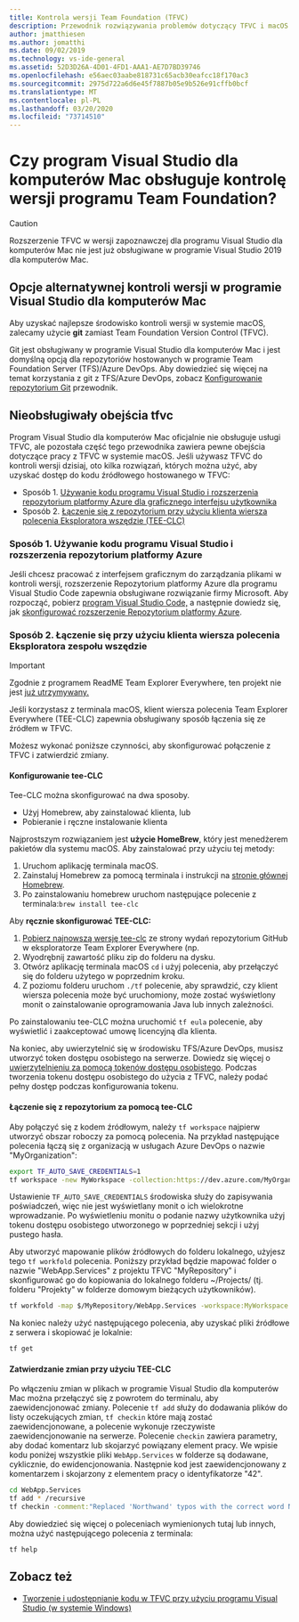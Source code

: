 ```yaml
---
title: Kontrola wersji Team Foundation (TFVC)
description: Przewodnik rozwiązywania problemów dotyczący TFVC i macOS.
author: jmatthiesen
ms.author: jomatthi
ms.date: 09/02/2019
ms.technology: vs-ide-general
ms.assetid: 52D3D26A-4D01-4FD1-AAA1-AE7D7BD39746
ms.openlocfilehash: e56aec03aabe818731c65acb30eafcc18f170ac3
ms.sourcegitcommit: 2975d722a6d6e45f7887b05e9b526e91cffb0bcf
ms.translationtype: MT
ms.contentlocale: pl-PL
ms.lasthandoff: 03/20/2020
ms.locfileid: "73714510"
---
```

# <a name="does-visual-studio-for-mac-support-team-foundation-version-control"></a>Czy program Visual Studio dla komputerów Mac obsługuje kontrolę wersji programu Team Foundation?

> [!CAUTION]
> Rozszerzenie TFVC w wersji zapoznawczej dla programu Visual Studio dla komputerów Mac nie jest już obsługiwane w programie Visual Studio 2019 dla komputerów Mac.


## <a name="alternative-version-control-options-in-visual-studio-for-mac"></a>Opcje alternatywnej kontroli wersji w programie Visual Studio dla komputerów Mac

Aby uzyskać najlepsze środowisko kontroli wersji w systemie macOS, zalecamy użycie **git** zamiast Team Foundation Version Control (TFVC). 

Git jest obsługiwany w programie Visual Studio dla komputerów Mac i jest domyślną opcją dla repozytoriów hostowanych w programie Team Foundation Server (TFS)/Azure DevOps. Aby dowiedzieć się więcej na temat korzystania z git z TFS/Azure DevOps, zobacz [Konfigurowanie repozytorium Git](/visualstudio/mac/set-up-git-repository) przewodnik.

## <a name="unsupported-workarounds-for-tfvc"></a>Nieobsługiwały obejścia tfvc

Program Visual Studio dla komputerów Mac oficjalnie nie obsługuje usługi TFVC, ale pozostała część tego przewodnika zawiera pewne obejścia dotyczące pracy z TFVC w systemie macOS. Jeśli używasz TFVC do kontroli wersji dzisiaj, oto kilka rozwiązań, których można użyć, aby uzyskać dostęp do kodu źródłowego hostowanego w TFVC:

* Sposób 1. [Używanie kodu programu Visual Studio i rozszerzenia repozytorium platformy Azure dla graficznego interfejsu użytkownika](#use-visual-studio-code-and-the-azure-repos-extension)
* Sposób 2. [Łączenie się z repozytorium przy użyciu klienta wiersza polecenia Eksploratora wszędzie (TEE-CLC)](#connecting-using-the-team-explorer-everywhere-command-line-client)

### <a name="option-1--use-visual-studio-code-and-the-azure-repos-extension"></a>Sposób 1. <a id="use-visual-studio-code-and-the-azure-repos-extension"></a>Używanie kodu programu Visual Studio i rozszerzenia repozytorium platformy Azure

Jeśli chcesz pracować z interfejsem graficznym do zarządzania plikami w kontroli wersji, rozszerzenie Repozytorium platformy Azure dla programu Visual Studio Code zapewnia obsługiwane rozwiązanie firmy Microsoft. Aby rozpocząć, pobierz [program Visual Studio Code,](https://code.visualstudio.com) a następnie dowiedz się, jak [skonfigurować rozszerzenie Repozytorium platformy Azure](https://marketplace.visualstudio.com/items?itemName=ms-vsts.team).

### <a name="option-2--connecting-using-the-team-explorer-everywhere-command-line-client"></a>Sposób 2. <a id="connecting-using-the-team-explorer-everywhere-command-line-client"></a>Łączenie się przy użyciu klienta wiersza polecenia Eksploratora zespołu wszędzie

> [!IMPORTANT]
> Zgodnie z programem ReadME Team Explorer Everywhere, ten projekt nie jest [już utrzymywany.](https://github.com/microsoft/team-explorer-everywhere)

Jeśli korzystasz z terminala macOS, klient wiersza polecenia Team Explorer Everywhere (TEE-CLC) zapewnia obsługiwany sposób łączenia się ze źródłem w TFVC.

Możesz wykonać poniższe czynności, aby skonfigurować połączenie z TFVC i zatwierdzić zmiany.

#### <a name="setting-up-the-tee-clc"></a>Konfigurowanie tee-CLC

Tee-CLC można skonfigurować na dwa sposoby.

* Użyj Homebrew, aby zainstalować klienta, lub
* Pobieranie i ręczne instalowanie klienta

Najprostszym rozwiązaniem jest **użycie HomeBrew**, który jest menedżerem pakietów dla systemu macOS. Aby zainstalować przy użyciu tej metody:

1. Uruchom aplikację terminala macOS.
1. Zainstaluj Homebrew za pomocą terminala i instrukcji na [stronie głównej Homebrew](https://brew.sh/).
1. Po zainstalowaniu homebrew uruchom następujące polecenie z terminala:`brew install tee-clc`

Aby **ręcznie skonfigurować TEE-CLC:**

1. [Pobierz najnowszą wersję tee-clc](https://github.com/Microsoft/team-explorer-everywhere/releases) ze strony wydań repozytorium GitHub w eksploratorze Team Explorer Everywhere (np.
1. Wyodrębnij zawartość pliku zip do folderu na dysku.
1. Otwórz aplikację terminala macOS `cd` i użyj polecenia, aby przełączyć się do folderu użytego w poprzednim kroku.
1. Z poziomu folderu uruchom `./tf` polecenie, aby sprawdzić, czy klient wiersza polecenia może być uruchomiony, może zostać wyświetlony monit o zainstalowanie oprogramowania Java lub innych zależności.

Po zainstalowaniu tee-CLC można uruchomić `tf eula` polecenie, aby wyświetlić i zaakceptować umowę licencyjną dla klienta.

Na koniec, aby uwierzytelnić się w środowisku TFS/Azure DevOps, musisz utworzyć token dostępu osobistego na serwerze. Dowiedz się więcej o [uwierzytelnieniu za pomocą tokenów dostępu osobistego](/azure/devops/integrate/get-started/authentication/pats?view=azure-devops). Podczas tworzenia tokenu dostępu osobistego do użycia z TFVC, należy podać pełny dostęp podczas konfigurowania tokenu.

#### <a name="using-the-tee-clc-to-connect-to-your-repo"></a>Łączenie się z repozytorium za pomocą tee-CLC

Aby połączyć się z kodem źródłowym, należy `tf workspace` najpierw utworzyć obszar roboczy za pomocą polecenia. Na przykład następujące polecenia łączą się z organizacją w usługach Azure DevOps o nazwie "MyOrganization": 

```bash
export TF_AUTO_SAVE_CREDENTIALS=1
tf workspace -new MyWorkspace -collection:https://dev.azure.com/MyOrganization
```

Ustawienie `TF_AUTO_SAVE_CREDENTIALS` środowiska służy do zapisywania poświadczeń, więc nie jest wyświetlany monit o ich wielokrotne wprowadzanie. Po wyświetleniu monitu o podanie nazwy użytkownika użyj tokenu dostępu osobistego utworzonego w poprzedniej sekcji i użyj pustego hasła.

Aby utworzyć mapowanie plików źródłowych do folderu lokalnego, użyjesz tego `tf workfold` polecenia. Poniższy przykład będzie mapować folder o nazwie "WebApp.Services" z projektu TFVC "MyRepository" i skonfigurować go do kopiowania do lokalnego folderu ~/Projects/ (tj. folderu "Projekty" w folderze domowym bieżących użytkowników).

```bash
tf workfold -map $/MyRepository/WebApp.Services -workspace:MyWorkspace ~/Projects/
```

Na koniec należy użyć następującego polecenia, aby uzyskać pliki źródłowe z serwera i skopiować je lokalnie:

```bash
tf get
```

#### <a name="committing-changes-using-the-tee-clc"></a>Zatwierdzanie zmian przy użyciu TEE-CLC

Po włączeniu zmian w plikach w programie Visual Studio dla komputerów Mac można przełączyć się z powrotem do terminalu, aby zaewidencjonować zmiany. Polecenie `tf add` służy do dodawania plików do listy oczekujących zmian, `tf checkin` które mają zostać zaewidencjonowane, a polecenie wykonuje rzeczywiste zaewidencjonowanie na serwerze. Polecenie `checkin` zawiera parametry, aby dodać komentarz lub skojarzyć powiązany element pracy. We wpisie kodu poniżej wszystkie pliki `WebApp.Services` w folderze są dodawane, cyklicznie, do ewidencjonowania. Następnie kod jest zaewidencjonowany z komentarzem i skojarzony z elementem pracy o identyfikatorze "42".

```bash
cd WebApp.Services
tf add * /recursive
tf checkin -comment:"Replaced 'Northwand' typos with the correct word Northwind" -associate:42
```

Aby dowiedzieć się więcej o poleceniach wymienionych tutaj lub innych, można użyć następującego polecenia z terminala:

`tf help`

## <a name="see-also"></a>Zobacz też

- [Tworzenie i udostępnianie kodu w TFVC przy użyciu programu Visual Studio (w systemie Windows)](/azure/devops/repos/tfvc/share-your-code-in-tfvc-vs)